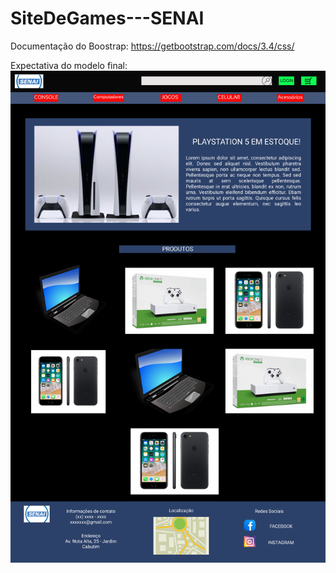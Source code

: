 # SiteDeGames---SENAI

Documentação do Boostrap: https://getbootstrap.com/docs/3.4/css/

Expectativa do modelo final: <img src="/Expectativa.png">


